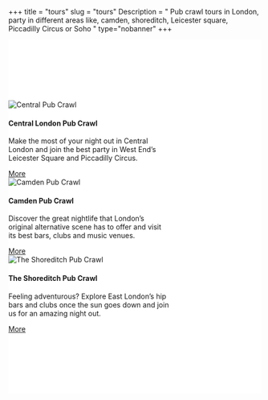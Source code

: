 ﻿+++
title = "tours"
slug = "tours"
Description = " Pub crawl tours in London, party in different areas like, camden, shoreditch, Leicester square, Piccadilly Circus or Soho "
type="nobanner"
+++



<section class="mbr-section mbr-after-navbar" id="msg-box5-1u" style="background-color: rgb(255, 255, 255); padding-top: 120px; padding-bottom: 120px;">


<div class="container">
  <div class="row">
    <div class="col-12 col-md-4">
      <div class="card" style="width: 20rem;">
  <img class="card-img-top" src="/images/pub-crawl-london.jpg" alt="Central Pub Crawl">
  <div class="card-block">
    <h4 class="card-title">Central London Pub Crawl</h4>
    <p class="card-text">Make the most of your night out in Central London and join the best party in West End’s Leicester Square and Piccadilly Circus.</p>
    <a href="/the-tours/central-london-pub-crawl/" class="btn btn-success">More</a>
  </div>
</div>
    </div>
    <div class="col-12 col-md-4">
      <div class="card" style="width: 20rem;">
  <img class="card-img-top" src="/images/camden-pub-crawl-1.jpg" alt="Camden Pub Crawl">
  <div class="card-block">
    <h4 class="card-title">Camden Pub Crawl</h4>
    <p class="card-text">Discover the great nightlife that London’s original alternative scene has to offer and visit its best bars, clubs and music venues.</p>
    <a href="/the-tours/camden-pub-crawl/" class="btn btn-success">More</a>
  </div>
</div>
    </div>
    <div class="col-12 col-md-4">
      <div class="card" style="width: 20rem;">
  <img class="card-img-top" src="/images/the-shoreditch-pubcrawl.jpg" alt="The Shoreditch Pub Crawl">
  <div class="card-block">
    <h4 class="card-title">The Shoreditch Pub Crawl</h4>
    <p class="card-text">Feeling adventurous? Explore East London’s hip bars and clubs once the sun goes down and join us for an amazing night out.</p>
    <a href="/the-tours/the-shoreditch-pub-crawl/" class="btn btn-success">More</a>
  </div>
</div>
    </div>
  </div>
</div>




</section>
